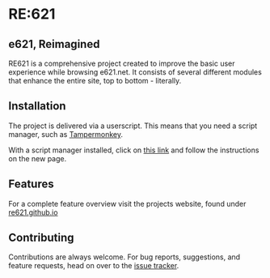 RE:621
================

## e621, Reimagined

RE621 is a comprehensive project created to improve the basic user experience while browsing e621.net. It consists of several different modules that enhance the entire site, top to bottom - literally.

## Installation

The project is delivered via a userscript. This means that you need a script manager, such as [Tampermonkey](https://www.tampermonkey.net/).

With a script manager installed, click on [this link](https://github.com/re621/re621/releases/latest/download/script.user.js) and follow the instructions on the new page.

## Features

For a complete feature overview visit the projects website, found under [re621.github.io](https://re621.github.io/)

## Contributing

Contributions are always welcome. For bug reports, suggestions, and feature requests, head on over to the [issue tracker](https://github.com/re621/re621/issues).
